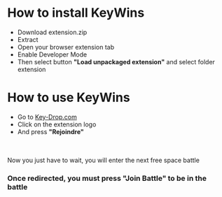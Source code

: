 # How to install KeyWins
- Download extension.zip
- Extract
- Open your browser extension tab
- Enable Developer Mode
- Then select button **"Load unpackaged extension"** and select folder extension

# How to use KeyWins
- Go to <a href="https://key-drop.com/en/case-battle/list">Key-Drop.com</a>
- Click on the extension logo
- And press **"Rejoindre"**
<br>
<br>
Now you just have to wait, you will enter the next free space battle

### Once redirected, you must press "Join Battle" to be in the battle
